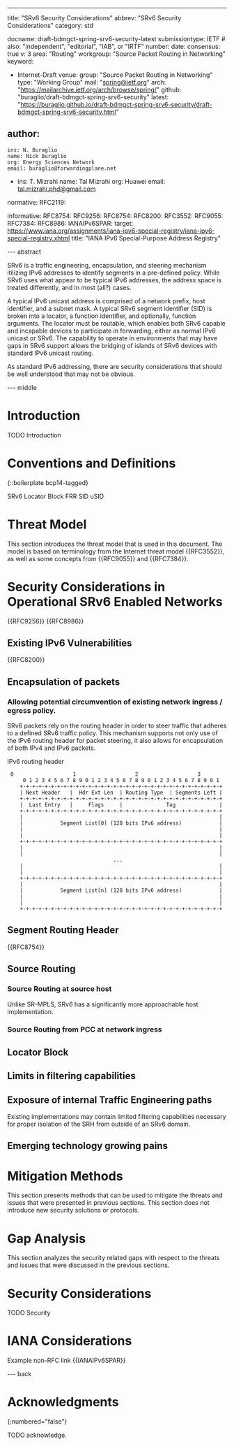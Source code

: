 ---
title: "SRv6 Security Considerations"
abbrev: "SRv6 Security Considerations"
category: std

docname: draft-bdmgct-spring-srv6-security-latest
submissiontype: IETF  # also: "independent", "editorial", "IAB", or "IRTF"
number:
date:
consensus: true
v: 3
area: "Routing"
workgroup: "Source Packet Routing in Networking"
keyword:
 - Internet-Draft
venue:
  group: "Source Packet Routing in Networking"
  type: "Working Group"
  mail: "spring@ietf.org"
  arch: "https://mailarchive.ietf.org/arch/browse/spring/"
  github: "buraglio/draft-bdmgct-spring-srv6-security"
  latest: "https://buraglio.github.io/draft-bdmgct-spring-srv6-security/draft-bdmgct-spring-srv6-security.html"

author:
 -
    ins: N. Buraglio
    name: Nick Buraglio
    org: Energy Sciences Network
    email: buraglio@forwardingplane.net
 -
    ins: T. Mizrahi
    name: Tal Mizrahi
    org: Huawei
    email: tal.mizrahi.phd@gmail.com

normative:
  RFC2119:

informative:
  RFC8754:
  RFC9256:
  RFC8754:
  RFC8200:
  RFC3552:
  RFC9055:
  RFC7384:
  RFC8986:
  IANAIPv6SPAR:
    target: https://www.iana.org/assignments/iana-ipv6-special-registry/iana-ipv6-special-registry.xhtml
    title: "IANA IPv6 Special-Purpose Address Registry"

--- abstract

SRv6 is a traffic engineering, encapsulation, and steering mechanism itilizing IPv6 addresses to identify segments in a pre-defined policy. While SRv6 uses what appear to be typical IPv6 addresses, the address space is treated differently, and in most (all?) cases.

A typical IPv6 unicast address is comprised of a network prefix, host identifier, and a subnet mask. A typical SRv6 segment identifier (SID) is broken into a locator, a function identifier, and optionally, function arguments. The locator must be routable, which enables both SRv6 capable and incapable devices to participate in forwarding, either as normal IPv6 unicast or SRv6. The capability to operate in environments that may have gaps in SRv6 support allows the bridging of islands of SRv6 devices with standard IPv6 unicast routing.

As standard IPv6 addressing, there are security considerations that should be well understood that may not be obvious.  

--- middle

# Introduction

TODO Introduction

# Conventions and Definitions

{::boilerplate bcp14-tagged}

SRv6
Locator Block
FRR
SID
uSID

# Threat Model

This section introduces the threat model that is used in this document. The model is based on terminology from the Internet threat model {{RFC3552}}, as well as some concepts from {{RFC9055}} and {{RFC7384}}.

# Security Considerations in Operational SRv6 Enabled Networks
{{RFC9256}} {{RFC8986}}

## Existing IPv6 Vulnerabilities
{{RFC8200}}

## Encapsulation of packets

### Allowing potential circumvention of existing network ingress / egress policy. 

SRv6 packets rely on the routing header in order to steer traffic that adheres to a defined SRv6 traffic policy. This mechanism supports not only use of the IPv6 routing header for packet steering, it also allows for encapsulation of both IPv4 and IPv6 packets.

IPv6 routing header
~~~~~
 0                   1                   2                   3
     0 1 2 3 4 5 6 7 8 9 0 1 2 3 4 5 6 7 8 9 0 1 2 3 4 5 6 7 8 9 0 1
    +-+-+-+-+-+-+-+-+-+-+-+-+-+-+-+-+-+-+-+-+-+-+-+-+-+-+-+-+-+-+-+-+
    | Next Header   |  Hdr Ext Len  | Routing Type  | Segments Left |
    +-+-+-+-+-+-+-+-+-+-+-+-+-+-+-+-+-+-+-+-+-+-+-+-+-+-+-+-+-+-+-+-+
    |  Last Entry   |     Flags     |              Tag              |
    +-+-+-+-+-+-+-+-+-+-+-+-+-+-+-+-+-+-+-+-+-+-+-+-+-+-+-+-+-+-+-+-+
    |                                                               |
    |            Segment List[0] (128 bits IPv6 address)            |
    |                                                               |
    |                                                               |
    +-+-+-+-+-+-+-+-+-+-+-+-+-+-+-+-+-+-+-+-+-+-+-+-+-+-+-+-+-+-+-+-+
    |                                                               |
    |                                                               |
                                  ...
    |                                                               |
    |                                                               |
    +-+-+-+-+-+-+-+-+-+-+-+-+-+-+-+-+-+-+-+-+-+-+-+-+-+-+-+-+-+-+-+-+
    |                                                               |
    |            Segment List[n] (128 bits IPv6 address)            |
    |                                                               |
    |                                                               |
    +-+-+-+-+-+-+-+-+-+-+-+-+-+-+-+-+-+-+-+-+-+-+-+-+-+-+-+-+-+-+-+-+
~~~~~

## Segment Routing Header
{{RFC8754}}

## Source Routing 

### Source Routing at source host 

Unlike SR-MPLS, SRv6 has a significantly more approachable host implementation.

### Source Routing from PCC at network ingress

## Locator Block

## Limits in filtering capabilities

## Exposure of internal Traffic Engineering paths

Existing implementations may contain limited filtering capabilities necessary for proper isolation of the SRH from outside of an SRv6 domain.

## Emerging technology growing pains

# Mitigation Methods

This section presents methods that can be used to mitigate the threats and issues that were presented in previous sections. This section does not introduce new security solutions or protocols.

# Gap Analysis

This section analyzes the security related gaps with respect to the threats and issues that were discussed in the previous sections.

# Security Considerations

TODO Security

# IANA Considerations

Example non-RFC link {{IANAIPv6SPAR}}

--- back

# Acknowledgments
{:numbered="false"}

TODO acknowledge.
